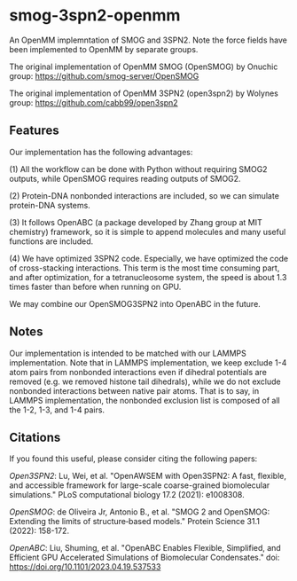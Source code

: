 # smog-3spn2-openmm

An OpenMM implemntation of SMOG and 3SPN2. Note the force fields have been implemented to OpenMM by separate groups. 

The original implementation of OpenMM SMOG (OpenSMOG) by Onuchic group: <https://github.com/smog-server/OpenSMOG>

The original implementation of OpenMM 3SPN2 (open3spn2) by Wolynes group: <https://github.com/cabb99/open3spn2>

## Features

Our implementation has the following advantages: 

(1) All the workflow can be done with Python without requiring SMOG2 outputs, while OpenSMOG requires reading outputs of SMOG2. 

(2) Protein-DNA nonbonded interactions are included, so we can simulate protein-DNA systems. 

(3) It follows OpenABC (a package developed by Zhang group at MIT chemistry) framework, so it is simple to append molecules and many useful functions are included. 

(4) We have optimized 3SPN2 code. Especially, we have optimized the code of cross-stacking interactions. This term is the most time consuming part, and after optimization, for a tetranucleosome system, the speed is about 1.3 times faster than before when running on GPU.

We may combine our OpenSMOG3SPN2 into OpenABC in the future. 

## Notes

Our implementation is intended to be matched with our LAMMPS implementation. Note that in LAMMPS implementation, we keep exclude 1-4 atom pairs from nonbonded interactions even if dihedral potentials are removed (e.g. we removed histone tail dihedrals), while we do not exclude nonbonded interactions between native pair atoms. That is to say, in LAMMPS implementation, the nonbonded exclusion list is composed of all the 1-2, 1-3, and 1-4 pairs. 

## Citations

If you found this useful, please consider citing the following papers: 

*Open3SPN2*: Lu, Wei, et al. "OpenAWSEM with Open3SPN2: A fast, flexible, and accessible framework for large-scale coarse-grained biomolecular simulations." PLoS computational biology 17.2 (2021): e1008308.

*OpenSMOG*: de Oliveira Jr, Antonio B., et al. "SMOG 2 and OpenSMOG: Extending the limits of structure‐based models." Protein Science 31.1 (2022): 158-172.

*OpenABC*: Liu, Shuming, et al. "OpenABC Enables Flexible, Simplified, and Efficient GPU Accelerated Simulations of Biomolecular Condensates." doi: https://doi.org/10.1101/2023.04.19.537533

